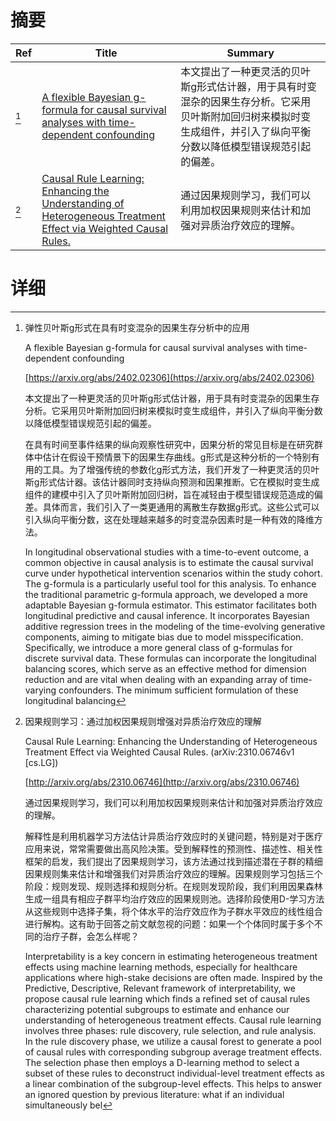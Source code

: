 # 摘要

| Ref | Title | Summary |
| --- | --- | --- |
| [^1] | [A flexible Bayesian g-formula for causal survival analyses with time-dependent confounding](https://arxiv.org/abs/2402.02306) | 本文提出了一种更灵活的贝叶斯g形式估计器，用于具有时变混杂的因果生存分析。它采用贝叶斯附加回归树来模拟时变生成组件，并引入了纵向平衡分数以降低模型错误规范引起的偏差。 |
| [^2] | [Causal Rule Learning: Enhancing the Understanding of Heterogeneous Treatment Effect via Weighted Causal Rules.](http://arxiv.org/abs/2310.06746) | 通过因果规则学习，我们可以利用加权因果规则来估计和加强对异质治疗效应的理解。 |

# 详细

[^1]: 弹性贝叶斯g形式在具有时变混杂的因果生存分析中的应用

    A flexible Bayesian g-formula for causal survival analyses with time-dependent confounding

    [https://arxiv.org/abs/2402.02306](https://arxiv.org/abs/2402.02306)

    本文提出了一种更灵活的贝叶斯g形式估计器，用于具有时变混杂的因果生存分析。它采用贝叶斯附加回归树来模拟时变生成组件，并引入了纵向平衡分数以降低模型错误规范引起的偏差。

    

    在具有时间至事件结果的纵向观察性研究中，因果分析的常见目标是在研究群体中估计在假设干预情景下的因果生存曲线。g形式是这种分析的一个特别有用的工具。为了增强传统的参数化g形式方法，我们开发了一种更灵活的贝叶斯g形式估计器。该估计器同时支持纵向预测和因果推断。它在模拟时变生成组件的建模中引入了贝叶斯附加回归树，旨在减轻由于模型错误规范造成的偏差。具体而言，我们引入了一类更通用的离散生存数据g形式。这些公式可以引入纵向平衡分数，这在处理越来越多的时变混杂因素时是一种有效的降维方法。

    In longitudinal observational studies with a time-to-event outcome, a common objective in causal analysis is to estimate the causal survival curve under hypothetical intervention scenarios within the study cohort. The g-formula is a particularly useful tool for this analysis. To enhance the traditional parametric g-formula approach, we developed a more adaptable Bayesian g-formula estimator. This estimator facilitates both longitudinal predictive and causal inference. It incorporates Bayesian additive regression trees in the modeling of the time-evolving generative components, aiming to mitigate bias due to model misspecification. Specifically, we introduce a more general class of g-formulas for discrete survival data. These formulas can incorporate the longitudinal balancing scores, which serve as an effective method for dimension reduction and are vital when dealing with an expanding array of time-varying confounders. The minimum sufficient formulation of these longitudinal balancing
    
[^2]: 因果规则学习：通过加权因果规则增强对异质治疗效应的理解

    Causal Rule Learning: Enhancing the Understanding of Heterogeneous Treatment Effect via Weighted Causal Rules. (arXiv:2310.06746v1 [cs.LG])

    [http://arxiv.org/abs/2310.06746](http://arxiv.org/abs/2310.06746)

    通过因果规则学习，我们可以利用加权因果规则来估计和加强对异质治疗效应的理解。

    

    解释性是利用机器学习方法估计异质治疗效应时的关键问题，特别是对于医疗应用来说，常常需要做出高风险决策。受到解释性的预测性、描述性、相关性框架的启发，我们提出了因果规则学习，该方法通过找到描述潜在子群的精细因果规则集来估计和增强我们对异质治疗效应的理解。因果规则学习包括三个阶段：规则发现、规则选择和规则分析。在规则发现阶段，我们利用因果森林生成一组具有相应子群平均治疗效应的因果规则池。选择阶段使用D-学习方法从这些规则中选择子集，将个体水平的治疗效应作为子群水平效应的线性组合进行解构。这有助于回答之前文献忽视的问题：如果一个个体同时属于多个不同的治疗子群，会怎么样呢？

    Interpretability is a key concern in estimating heterogeneous treatment effects using machine learning methods, especially for healthcare applications where high-stake decisions are often made. Inspired by the Predictive, Descriptive, Relevant framework of interpretability, we propose causal rule learning which finds a refined set of causal rules characterizing potential subgroups to estimate and enhance our understanding of heterogeneous treatment effects. Causal rule learning involves three phases: rule discovery, rule selection, and rule analysis. In the rule discovery phase, we utilize a causal forest to generate a pool of causal rules with corresponding subgroup average treatment effects. The selection phase then employs a D-learning method to select a subset of these rules to deconstruct individual-level treatment effects as a linear combination of the subgroup-level effects. This helps to answer an ignored question by previous literature: what if an individual simultaneously bel
    

